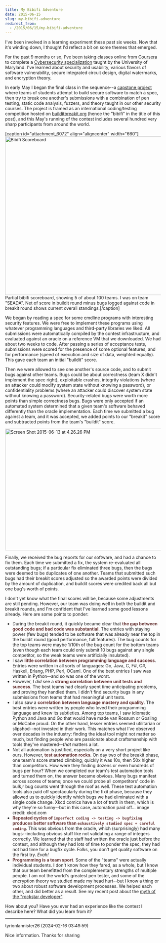 ```yaml
---
title: My Bibifi Adventure
date: 2015-06-15
slug: my-bibifi-adventure
redirect_from:
  - /2015/06/15/my-bibifi-adventure
---
```


I've been involved in a learning experiment these past six weeks. Now that it's winding down, I thought I'd reflect a bit on some themes that emerged.

For the past 9 months or so, I've been taking classes online from <a href="http://coursera.org">Coursera</a> to complete a <a href="https://www.coursera.org/specialization/cybersecurity/7">Cybersecurity specialization</a> taught by the University of Maryland. I've learned about security and usability, various flavors of software vulnerability, secure integrated circuit design, digital watermarks, and encryption theory.

In early May I began the final class in the sequence--a <a href="https://www.coursera.org/course/cybersecuritycapstone">capstone project</a> where teams of students attempt to build secure software to match a spec, then try to break one another's submissions with a combination of pen testing, static code analysis, fuzzers, and theory taught in our other security courses. The project is framed as an international coding/testing competition hosted on <a href="http://builditbreakit.org">builditbreakit.org</a> (hence the "bibifi" in the title of this post), and this May's running of the contest includes several hundred very sharp participants from around the world.

[caption id="attachment_6072" align="aligncenter" width="660"]<a href="https://codecraft.co/wp-content/uploads/2015/06/screen-shot-2015-06-13-at-4-17-03-pm.png"><img class="size-large wp-image-6072" src="https://codecraft.co/wp-content/uploads/2015/06/screen-shot-2015-06-13-at-4-17-03-pm.png?w=660" alt="Bibifi Scoreboard" width="660" height="514" /></a> Partial bibifi scoreboard, showing 5 of about 100 teams. I was on team "SEADA". Net of score in buildit round minus bugs logged against code in breakit round shows current overall standings.[/caption]

<!--more-->

We began by reading a spec for some cmdline programs with interesting security features. We were free to implement these programs using whatever programming languages and third-party libraries we liked. All submissions were automatically compiled by the contest infrastructure, and evaluated against an oracle on a reference VM that we downloaded. We had about two weeks to code. After passing a series of acceptance tests, submissions were scored for the presence of some optional features, and for performance (speed of execution and size of data, weighted equally). This gave each team an initial "buildit" score.

Then we were allowed to see one another's source code, and to submit bugs against other teams. Bugs could be about correctness (team X didn't implement the spec right), exploitable crashes, integrity violations (where an attacker could modify system state without knowing a password), or confidentiality problems (where an attacker could discover system state without knowing a password). Security-related bugs were worth more points than simple correctness bugs. Bugs were only accepted if an automated system determined that a given team's software behaved differently than the oracle implementation. Each time we submitted a bug against a team, and it was accepted, we added points to our "breakit" score and subtracted points from the team's "buildit" score.

<a href="https://codecraft.co/wp-content/uploads/2015/06/screen-shot-2015-06-13-at-4-26-26-pm.png"><img class="aligncenter size-large wp-image-6077" src="https://codecraft.co/wp-content/uploads/2015/06/screen-shot-2015-06-13-at-4-26-26-pm.png?w=660" alt="Screen Shot 2015-06-13 at 4.26.26 PM" width="660" height="394" /></a>

Finally, we received the bug reports for our software, and had a chance to fix them. Each time we submitted a fix, the system re-evaluated all outstanding bugs; if a particular fix eliminated three bugs, then the bugs were deemed to be duplicates of one another. Teams that submitted such bugs had their breakit scores adjusted so the awarded points were divided by the amount of duplication, and buildit scores were credited back all but one bug's worth of points.

I don't yet know what the final scores will be, because some adjustments are still pending. However, our team was doing well in both the buildit and breakit rounds, and I'm confident that I've learned some good lessons already. Here are some points to ponder:
<ul>
	<li>During the breakit round, it quickly became clear that <strong style="color:#633;">the gap between good code and bad code was substantial</strong>. The entries with staying power (few bugs) tended to be software that was already near the top in the buildit round (good performance, full features). The bug counts for the top teams were maybe 1/10th of the bug count for the bottom teams (even though each team could only submit 10 bugs against any single competitor, so the weak teams were artificially insulated).</li>
	<li>I saw <strong style="color:#633;">little correlation between programming language and success</strong>. Entries were written in all sorts of languages: Go, Java, C, F#, C#, Haskell, Erlang, PHP, Perl, OCaml. One of the best entries I saw was written in Python--and so was one of the worst.</li>
	<li>However, I <em>did</em> see a <strong style="color:#633;">strong correlation between unit tests and success</strong>. The best teams had clearly spent time anticipating problems, and proving they handled them. I didn't find security bugs in any submissions from teams that had meaningful unit tests.</li>
	<li>I also saw a <strong style="color:#633;">correlation between language mastery and quality</strong>. The best entries were written by people who loved their programming language and knew its subtleties. Among top teams, I saw idiomatic Python and Java and Go that would have made van Rossum or Gosling or McCabe proud. On the other hand, lesser entries seemed utilitarian or slipshod--not invested in their work. This matches what I've observed over decades in the industry: finding the ideal tool might not matter so much, but finding people who are passionate about craftsmanship with tools they've mastered--<em>that</em> matters a lot.</li>
	<li>Not all automation is justified, especially on a very short project like ours. However, <strong style="color:#633;">test automation rocks</strong>. On day two of the breakit phase, one team's score started climbing; quickly it was 10x, then 50x higher than competitors. How were they finding dozens or even hundreds of bugs per hour? When we completed our team's test automation tools and turned them on, the answer became obvious. Many bugs manifest across scores of teams; once we could probe all competitors' code in bulk,r bug counts went through the roof as well. These test automation tools also paid off spectacularly during the fixit phase, because they allowed us to quickly identify which bugs we had eliminated with a single code change. Xkcd comics have a lot of truth in them, which is why they're so funny--but in this case, automation paid off...<a href="http://xkcd.com/1319/"><img class=" aligncenter" src="http://imgs.xkcd.com/comics/automation.png" alt="" /></a> image credit: xkcd.com</li>
	<li><strong style="color:#633;">Repeated cycles of <code>imperfect coding -> testing -> bugfixing</code> produces better software than <code>exhaustively studied spec + careful coding</code></strong>. This was obvious from the oracle, which (surprisingly) had many bugs--including obvious stuff like not validating a range of integers correctly. We learned that the staff had written the oracle just before the contest, and although they had lots of time to ponder the spec, they had not had time for a bugfix cycle. Folks, you don't get quality software on the first try. <em>Evah!</em></li>
	<li><strong style="color:#633;">Programming is a team sport</strong>. Some of the "teams" were actually individual students. I don't know how they fared, as a whole, but I know that our team benefitted from the complementary strengths of multiple people. I am not the world's greatest pen tester, and some of the encryption theory we studied made my head hurt--but I know a thing or two about robust software development processes. We helped each other, and did better as a result. See my recent post about the <a href="rockstars.md">myth of the "rockstar developer"</a>.</li>
</ul>
How about you? Have you ever had an experience like the contest I describe here? What did you learn from it?

---

tyrionlannister26 (2024-02-16 03:49:59)

Nice information. Thanks for sharing
